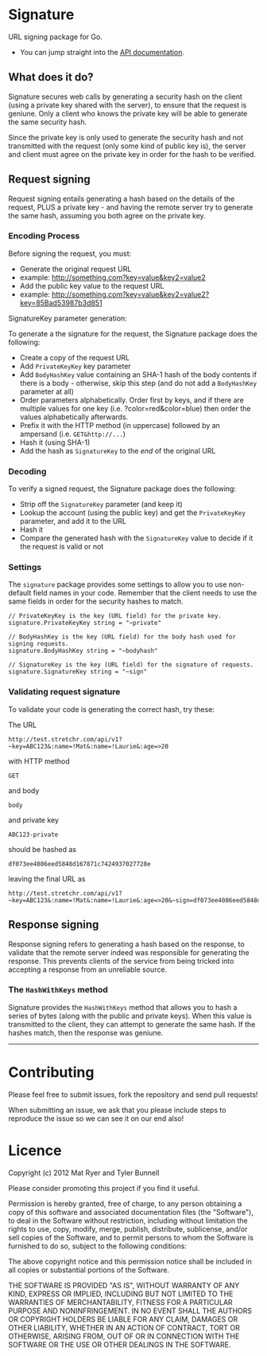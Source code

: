 Signature
=========

URL signing package for Go.

  * You can jump straight into the [API documentation](http://godoc.org/github.com/stretchrcom/signature).

## What does it do?

Signature secures web calls by generating a security hash on the client (using a private key shared with the server), to ensure that the request is geniune.  Only a client who knows the private key will be able to generate the same security hash.

Since the private key is only used to generate the security hash and not transmitted with the request (only some kind of public key is), the server and client must agree on the private key in order for the hash to be verified.

## Request signing

Request signing entails generating a hash based on the details of the request, PLUS a private key - and having the remote server try to generate the same hash, assuming you both agree on the private key.

### Encoding Process

Before signing the request, you must:

  * Generate the original request URL 
   * example: http://something.com?key=value&key2=value2
  * Add the public key value to the request URL
   * example: http://something.com?key=value&key2=value2?key=85Bad53987b3d851

SignatureKey parameter generation:

To generate a the signature for the request, the Signature package does the following:

  * Create a copy of the request URL
  * Add `PrivateKeyKey` key parameter
  * Add `BodyHashKey` value containing an SHA-1 hash of the body contents if there is a body - otherwise, skip this step (and do not add a `BodyHashKey` parameter at all)
  * Order parameters alphabetically.  Order first by keys, and if there are multiple values for one key (i.e. ?color=red&color=blue) then order the values alphabetically afterwards.
  * Prefix it with the HTTP method (in uppercase) followed by an ampersand (i.e. `GET&http://...`)
  * Hash it (using SHA-1)
  * Add the hash as `SignatureKey` to the _end_ of the original URL

### Decoding

To verify a signed request, the Signature package does the following:

  * Strip off the `SignatureKey` parameter (and keep it)
  * Lookup the account (using the public key) and get the `PrivateKeyKey` parameter, and add it to the URL
  * Hash it
  * Compare the generated hash with the `SignatureKey` value to decide if it the request is valid or not

### Settings

The `signature` package provides some settings to allow you to use non-default field names in your code.  Remember that the client needs to use the same fields in order for the security hashes to match.

    // PrivateKeyKey is the key (URL field) for the private key.
    signature.PrivateKeyKey string = "~private"
    
    // BodyHashKey is the key (URL field) for the body hash used for signing requests.
    signature.BodyHashKey string = "~bodyhash"
    
    // SignatureKey is the key (URL field) for the signature of requests.
    signature.SignatureKey string = "~sign"

### Validating request signature

To validate your code is generating the correct hash, try these:

The URL

    http://test.stretchr.com/api/v1?~key=ABC123&:name=!Mat&:name=!Laurie&:age=>20
    
with HTTP method

    GET
    
and body

    body
    
and private key

    ABC123-private
    
should be hashed as

    df073ee4086eed5848d167871c7424937027728e

leaving the final URL as

    http://test.stretchr.com/api/v1?~key=ABC123&:name=!Mat&:name=!Laurie&:age=>20&~sign=df073ee4086eed5848d167871c7424937027728e

## Response signing

Response signing refers to generating a hash based on the response, to validate that the remote server indeed was responsible for generating the response.  This prevents clients of the service from being tricked into accepting a response from an unreliable source.

### The `HashWithKeys` method

Signature provides the `HashWithKeys` method that allows you to hash a series of bytes (along with the public and private keys).  When this value is transmitted to the client, they can attempt to generate the same hash.  If the hashes match, then the response was geniune.


------

Contributing
============

Please feel free to submit issues, fork the repository and send pull requests!

When submitting an issue, we ask that you please include steps to reproduce the issue so we can see it on our end also!


Licence
=======
Copyright (c) 2012 Mat Ryer and Tyler Bunnell

Please consider promoting this project if you find it useful.

Permission is hereby granted, free of charge, to any person obtaining a copy of this software and associated documentation files (the "Software"), to deal in the Software without restriction, including without limitation the rights to use, copy, modify, merge, publish, distribute, sublicense, and/or sell copies of the Software, and to permit persons to whom the Software is furnished to do so, subject to the following conditions:

The above copyright notice and this permission notice shall be included in all copies or substantial portions of the Software.

THE SOFTWARE IS PROVIDED "AS IS", WITHOUT WARRANTY OF ANY KIND, EXPRESS OR IMPLIED, INCLUDING BUT NOT LIMITED TO THE WARRANTIES OF MERCHANTABILITY, FITNESS FOR A PARTICULAR PURPOSE AND NONINFRINGEMENT. IN NO EVENT SHALL THE AUTHORS OR COPYRIGHT HOLDERS BE LIABLE FOR ANY CLAIM, DAMAGES OR OTHER LIABILITY, WHETHER IN AN ACTION OF CONTRACT, TORT OR OTHERWISE, ARISING FROM, OUT OF OR IN CONNECTION WITH THE SOFTWARE OR THE USE OR OTHER DEALINGS IN THE SOFTWARE.
